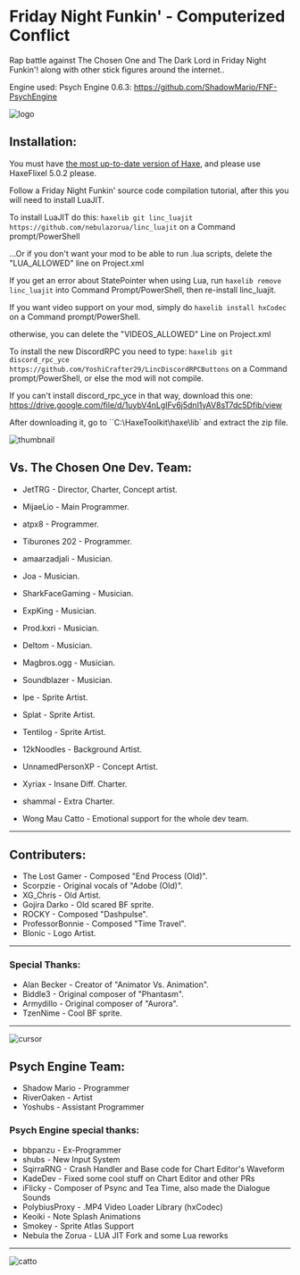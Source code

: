 # Friday Night Funkin' - Computerized Conflict
Rap battle against The Chosen One and The Dark Lord in Friday Night Funkin'! along with other stick figures around the internet..

Engine used: Psych Engine 0.6.3: https://github.com/ShadowMario/FNF-PsychEngine

![logo](https://cdn.discordapp.com/attachments/812123319586521122/1053517548118868048/logo.png?width=921&height=701)

## Installation:
You must have [the most up-to-date version of Haxe](https://haxe.org/download/), and please use HaxeFlixel 5.0.2 please.

Follow a Friday Night Funkin' source code compilation tutorial, after this you will need to install LuaJIT.

To install LuaJIT do this: `haxelib git linc_luajit https://github.com/nebulazorua/linc_luajit`  on a Command prompt/PowerShell

...Or if you don't want your mod to be able to run .lua scripts, delete the "LUA_ALLOWED" line on Project.xml


If you get an error about StatePointer when using Lua, run `haxelib remove linc_luajit` into Command Prompt/PowerShell, then re-install linc_luajit.

If you want video support on your mod, simply do `haxelib install hxCodec` on a Command prompt/PowerShell.

otherwise, you can delete the "VIDEOS_ALLOWED" Line on Project.xml

To install the new DiscordRPC you need to type: `haxelib git discord_rpc_yce https://github.com/YoshiCrafter29/LincDiscordRPCButtons` on a Command prompt/PowerShell, or else the mod will not compile.

If you can't install discord_rpc_yce in that way, download this one: https://drive.google.com/file/d/1uybV4nLgIFv6j5dnl1yAV8sT7dc5Dfib/view

After downloading it, go to ``C:\HaxeToolkit\haxe\lib\` and extract the zip file.

![thumbnail](https://cdn.discordapp.com/attachments/992852052017434707/1012226946408644618/Untitled1044_20220705141239.png?width=1286&height=730)

## Vs. The Chosen One Dev. Team:
* JetTRG - Director, Charter, Concept artist.
* MijaeLio - Main Programmer.
* atpx8 - Programmer.
* Tiburones 202 - Programmer.
* amaarzadjali - Musician.
* Joa - Musician.
* SharkFaceGaming - Musician.
* ExpKing - Musician.
* Prod.kxri - Musician.
* Deltom - Musician.
* Magbros.ogg - Musician.
* Soundblazer - Musician.
* Ipe - Sprite Artist.
* Splat - Sprite Artist.
* Tentilog - Sprite Artist.
* 12kNoodles - Background Artist.
* UnnamedPersonXP - Concept Artist.
* Xyriax - Insane Diff. Charter.
* shammal - Extra Charter.

* Wong Mau Catto - Emotional support for the whole dev team.
_____________________________________

## Contributers:
* The Lost Gamer - Composed "End Process (Old)".
* Scorpzie - Original vocals of "Adobe (Old)".
* XG_Chris - Old Artist.
* Gojira Darko - Old scared BF sprite.
* ROCKY - Composed "Dashpulse".
* ProfessorBonnie - Composed "Time Travel".
* Blonic - Logo Artist.
_____________________________________

### Special Thanks:
* Alan Becker - Creator of "Animator Vs. Animation".
* Biddle3 - Original composer of "Phantasm".
* Armydillo - Original composer of "Aurora".
* TzenNime - Cool BF sprite.
_____________________________________

![cursor](https://cdn.discordapp.com/attachments/812123319586521122/1053523407511232573/cursor.png?width=300&height=300)



## Psych Engine Team:
* Shadow Mario - Programmer
* RiverOaken - Artist
* Yoshubs - Assistant Programmer

### Psych Engine special thanks:
* bbpanzu - Ex-Programmer
* shubs - New Input System
* SqirraRNG - Crash Handler and Base code for Chart Editor's Waveform
* KadeDev - Fixed some cool stuff on Chart Editor and other PRs
* iFlicky - Composer of Psync and Tea Time, also made the Dialogue Sounds
* PolybiusProxy - .MP4 Video Loader Library (hxCodec)
* Keoiki - Note Splash Animations
* Smokey - Sprite Atlas Support
* Nebula the Zorua - LUA JIT Fork and some Lua reworks
_____________________________________

![catto](https://cdn.discordapp.com/attachments/842824254889656320/990246620237017098/white_cat_ilysm.jpg?width=1080&height=1025)
